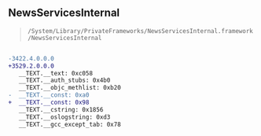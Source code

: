 ## NewsServicesInternal

> `/System/Library/PrivateFrameworks/NewsServicesInternal.framework/NewsServicesInternal`

```diff

-3422.4.0.0.0
+3529.2.0.0.0
   __TEXT.__text: 0xc058
   __TEXT.__auth_stubs: 0x4b0
   __TEXT.__objc_methlist: 0xb20
-  __TEXT.__const: 0xa0
+  __TEXT.__const: 0x98
   __TEXT.__cstring: 0x1856
   __TEXT.__oslogstring: 0xd3
   __TEXT.__gcc_except_tab: 0x78

```
